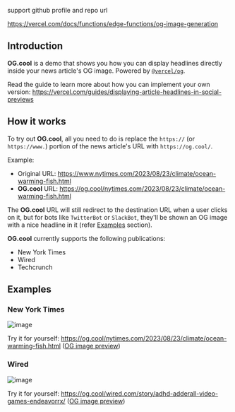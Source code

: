 support github profile and repo url


https://vercel.com/docs/functions/edge-functions/og-image-generation




## Introduction

**OG.cool** is a demo that shows you how you can display headlines directly inside your news article's OG image. Powered by [`@vercel/og`](https://vercel.com/docs/functions/edge-functions/og-image-generation).

Read the guide to learn more about how you can implement your own version: https://vercel.com/guides/displaying-article-headlines-in-social-previews

## How it works

To try out **OG.cool**, all you need to do is replace the `https://` (or `https://www.`) portion of the news article's URL with `https://og.cool/`.

Example:

- Original URL: https://www.nytimes.com/2023/08/23/climate/ocean-warming-fish.html
- **OG.cool** URL: https://og.cool/nytimes.com/2023/08/23/climate/ocean-warming-fish.html

The **OG.cool** URL will still redirect to the destination URL when a user clicks on it, but for bots like `TwitterBot` or `SlackBot`, they'll be shown an OG image with a nice headline in it (refer [Examples](#examples) section).

**OG.cool** currently supports the following publications:

- New York Times
- Wired
- Techcrunch

## Examples

### New York Times

![image](https://github.com/steven-tey/og/assets/28986134/fd79bf14-cab1-4989-a5bb-74146fa43485)

Try it for yourself: https://og.cool/nytimes.com/2023/08/23/climate/ocean-warming-fish.html ([OG image preview](https://dub.co/tools/metatags?url=https%3A%2F%2Fog.cool%2Fnytimes.com%2F2023%2F08%2F23%2Fclimate%2Focean-warming-fish.html))

### Wired

![image](https://github.com/steven-tey/og/assets/28986134/7de03193-05e0-4ee1-bb3a-45c12ed70cf7)

Try it for yourself: https://og.cool/wired.com/story/adhd-adderall-video-games-endeavorrx/ ([OG image preview](https://dub.co/tools/metatags?url=https%3A%2F%2Fog.cool%2Fwired.com%2Fstory%2Fadhd-adderall-video-games-endeavorrx%2F))
